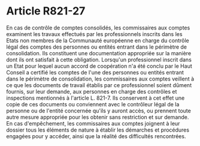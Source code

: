 # Article R821-27

En cas de contrôle de comptes consolidés, les commissaires aux comptes examinent les travaux effectués par les professionnels inscrits dans les Etats non membres de la Communauté européenne en charge du contrôle légal des comptes des personnes ou entités entrant dans le périmètre de consolidation. Ils constituent une documentation appropriée sur la manière dont ils ont satisfait à cette obligation.   Lorsqu'un professionnel inscrit dans un Etat pour lequel aucun accord de coopération n'a été conclu par le Haut Conseil a certifié les comptes de l'une des personnes ou entités entrant dans le périmètre de consolidation, les commissaires aux comptes veillent à ce que les documents de travail établis par ce professionnel soient dûment fournis, sur leur demande, aux personnes en charge des contrôles et inspections mentionnés à l'article L. 821-7.   Ils conservent à cet effet une copie de ces documents ou conviennent avec le contrôleur légal de la personne ou de l'entité concernée qu'ils y auront accès, ou prennent toute autre mesure appropriée pour les obtenir sans restriction et sur demande.   En cas d'empêchement, les commissaires aux comptes joignent à leur dossier tous les éléments de nature à établir les démarches et procédures engagées pour y accéder, ainsi que la réalité des difficultés rencontrées.